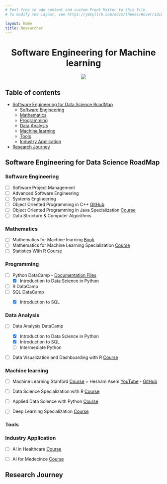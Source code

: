 ```yaml
---
# Feel free to add content and custom Front Matter to this file.
# To modify the layout, see https://jekyllrb.com/docs/themes/#overriding-theme-defaults

layout: home
title: Researcher
---
```


<h1 align="center"> Software Engineering for Machine learning </h1>

<p align="center"><img src="https://wallpaperaccess.com/full/1846921.jpg"></p>

<h2> Table of contents </h2>

- [Software Engineering for Data Science RoadMap](#software-engineering-for-data-science-roadmap)
  - [Software Engineering](#software-engineering)
  - [Mathematics](#mathematics)
  - [Programming](#programming)
  - [Data Analysis](#data-analysis)
  - [Machine learning](#machine-learning)
  - [Tools](#tools)
  - [Industry Application](#industry-application)
- [Research Journey](#research-journey)

## Software Engineering for Data Science RoadMap

### Software Engineering

- [ ] Software Project Management 
- [ ] Advanced Software Engineering
- [ ] Systems Engineering
- [ ] Object Oriented Programming in C++ [GitHub](https://github.com/muhamedyoussry/Object-Oriented-Programming-CPP)
- [ ] Object Oriented Programming in Java Specialization [Course](https://www.coursera.org/specializations/object-oriented-programming)
- [ ] Data Structure & Computer Algorithms

### Mathematics

- [ ] Mathematics for Machine learning [Book](https://mml-book.github.io/book/mml-book.pdf)
- [ ] Mathematics for Machine Learning Specialization [Course](https://www.coursera.org/specializations/mathematics-machine-learning)
- [ ] Statistics With R [Course](https://www.coursera.org/specializations/statistics)

### Programming

- [ ] Python DataCamp - [Documentation Files](./master_pages/dataSciencePy.md)
  - [x] Introduction to Data Science in Python
- [ ] R DataCamp
- [ ] SQL DataCamp
  - [x] Introduction to SQL


### Data Analysis

- [ ] Data Analysis DataCamp
  - [x] Introduction to Data Science in Python
  - [x] Introduction to SQL
  - [ ] Intermediate Python
- [ ] Data Visualization and Dashboarding with R [Course](https://www.coursera.org/specializations/jhu-data-visualization-dashboarding-with-r)


### Machine learning

- [ ] Machine Learning Stanford [Course](https://www.coursera.org/learn/machine-learning) + Hesham Asem [YouTube](https://www.youtube.com/c/HeshamAsem/playlists) - [GitHub](./master_pages/MLpython.md)
- [ ] Data Science Specialization with R [Course](https://www.coursera.org/specializations/jhu-data-science)
- [ ] Applied Data Science with Python [Course](https://www.coursera.org/specializations/data-science-python)
- [ ] Deep Learning Specialization [Course](https://www.coursera.org/specializations/deep-learning)


### Tools

### Industry Application

- [ ] AI in Healthcare [Course](https://www.coursera.org/specializations/ai-healthcare)
- [ ] AI for Medecince [Course](https://www.coursera.org/specializations/ai-for-medicine)


## Research Journey
